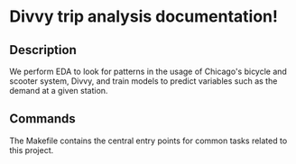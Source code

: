 # Divvy trip analysis documentation!

## Description

We perform EDA to look for patterns in the usage of Chicago's bicycle and scooter system, Divvy, and train models to predict variables such as the demand at a given station.

## Commands

The Makefile contains the central entry points for common tasks related to this project.

